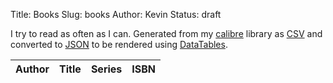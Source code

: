 Title: Books
Slug: books
Author: Kevin
Status: draft

I try to read as often as I can.  Generated from my [calibre](https://calibre-ebook.com/) library as [CSV]({static}/media/library/books.csv) and converted to [JSON]({static}/media/library/books.json) to be rendered using [DataTables](https://datatables.net/examples/ajax/custom_data_flat.html).

<!--{%include "content{static}/media/library/books.html" %}-->

<table class="table table-hover table-striped stripe" id="library-table">
		<thead class="thead-light">
				<tr>
						<th>Author</th>
						<th>Title</th>
						<th>Series</th>
						<th>ISBN</th>
				</tr>
		</thead>
</table>

<script src="/theme/js/jquery.min.js"></script>
<script src="/theme/js/datatables.min.js"></script>
<script>
	$(document).ready(function() {
		$('#library-table').DataTable({
			colReorder: true,
			fixedHeader: true,
			paging: false,
			ajax: {
				"url": "/media/library/books.json",
				"dataSrc": ""
			},
			columns: [
				{ "data": "authors" },
				{ "data": "title" },
				{ "data": "series" },
				{ "data": "isbn" },
			]
		});
	});
</script>
